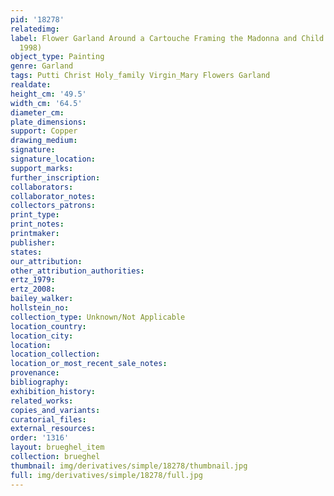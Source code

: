 ```yaml
---
pid: '18278'
relatedimg: 
label: Flower Garland Around a Cartouche Framing the Madonna and Child (Vienna, Dorotheum,
  1998)
object_type: Painting
genre: Garland
tags: Putti Christ Holy_family Virgin_Mary Flowers Garland
realdate: 
height_cm: '49.5'
width_cm: '64.5'
diameter_cm: 
plate_dimensions: 
support: Copper
drawing_medium: 
signature: 
signature_location: 
support_marks: 
further_inscription: 
collaborators: 
collaborator_notes: 
collectors_patrons: 
print_type: 
print_notes: 
printmaker: 
publisher: 
states: 
our_attribution: 
other_attribution_authorities: 
ertz_1979: 
ertz_2008: 
bailey_walker: 
hollstein_no: 
collection_type: Unknown/Not Applicable
location_country: 
location_city: 
location: 
location_collection: 
location_or_most_recent_sale_notes: 
provenance: 
bibliography: 
exhibition_history: 
related_works: 
copies_and_variants: 
curatorial_files: 
external_resources: 
order: '1316'
layout: brueghel_item
collection: brueghel
thumbnail: img/derivatives/simple/18278/thumbnail.jpg
full: img/derivatives/simple/18278/full.jpg
---
```

